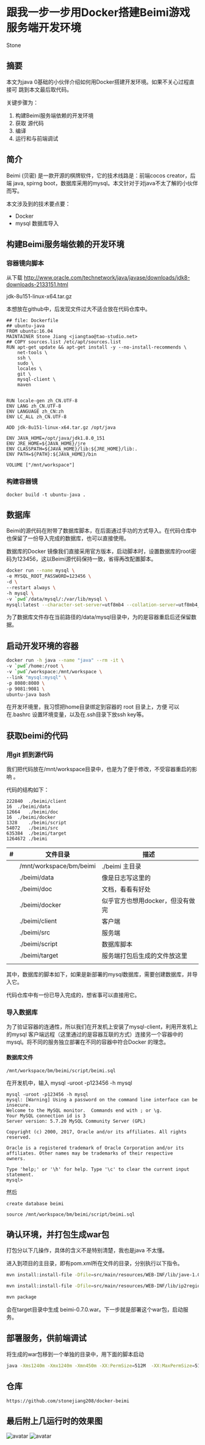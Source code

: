 
# 跟我一步一步用Docker搭建Beimi游戏服务端开发环境

Stone 

## 摘要

本文为java 0基础的小伙伴介绍如何用Docker搭建开发环境。如果不关心过程直接可
跳到本文最后取代码。

关键步骤为：
1. 构建Beimi服务端依赖的开发环境
2. 获取 源代码
3. 编译
4. 运行和与前端调试

## 简介

Beimi (贝密) 是一款开源的棋牌软件，它的技术线路是：前端cocos creator，后端 java, spirng boot，数据库采用的mysql。本文针对于对java不太了解的小伙伴而写。

本文涉及到的技术要点要：
  * Docker
  * mysql 数据库导入
  

## 构建Beimi服务端依赖的开发环境

### 容器镜向脚本

从下载 http://www.oracle.com/technetwork/java/javase/downloads/jdk8-downloads-2133151.html

jdk-8u151-linux-x64.tar.gz

本想放在github中，后发现文件过大不适合放在代码仓库中。



```
## file: Dockerfile
## ubuntu-java
FROM ubuntu:16.04
MAINTAINER Stone Jiang <jiangtao@tao-studio.net>
## COPY sources.list /etc/apt/sources.list
RUN apt-get update && apt-get install -y --no-install-recommends \
    net-tools \
    ssh \
    sudo \
    locales \
    git \            
    mysql-client \
    maven


RUN locale-gen zh_CN.UTF-8
ENV LANG zh_CN.UTF-8
ENV LANGUAGE zh_CN:zh
ENV LC_ALL zh_CN.UTF-8

ADD jdk-8u151-linux-x64.tar.gz /opt/java

ENV JAVA_HOME=/opt/java/jdk1.8.0_151
ENV JRE_HOME=${JAVA_HOME}/jre
ENV CLASSPATH=${JAVA_HOME}/lib:${JRE_HOME}/lib:.
ENV PATH=${PATH}:${JAVA_HOME}/bin

VOLUME ["/mnt/workspace"]

```
### 构建容器镜

```
docker build -t ubuntu-java .
```



## 数据库

Beimi的源代码在附带了数据库脚本，在后面通过手功的方式导入。在代码仓库中也保留了一份导入完成的数据库，也可以直接使用。

数据库的Docker 镜像我们直接采用官方版本，启动脚本时，设置数据库的root密码为123456，这以Beimi源代码保持一致，省得再改配置脚本。

``` bash
docker run --name mysql \
-e MYSQL_ROOT_PASSWORD=123456 \
-d \
--restart always \
-h mysql \
-v `pwd`/data/mysql/:/var/lib/mysql \
mysql:latest --character-set-server=utf8mb4 --collation-server=utf8mb4_unicode_ci

```
为了数据库文件存在当前路径的/data/mysql目录中，为的是容器重启后还保留数据。

## 启动开发环境的容器

``` bash
docker run -h java --name "java" --rm -it \
-v `pwd`/home:/root \
-v `pwd`/workspace:/mnt/workspace \
--link "mysql:mysql" \
-p 8080:8080 \
-p 9081:9081 \
ubuntu-java bash

```

在开发环境里，我习惯把home目录绑定到容器的 root 目录上，方便 可以在.bashrc 设置环境变量，以及在.ssh目录下放ssh key等。


## 获取beimi的代码
### 用git 抓到源代码

我们把代码放在/mnt/workspace目录中，也是为了便于修改，不受容器重启的影响 。

代码的结构如下：
~~~
222840	./beimi/client
16	./beimi/data
12664	./beimi/doc
16	./beimi/docker
1328	./beimi/script
54072	./beimi/src
635384	./beimi/target
1264672	./beimi
~~~

| # | 文件目录                | 描述                             |
|---|-------------------------|----------------------------------|
|   | /mnt/workspace/bm/beimi | ./beimi   主目录                 |
|   | ./beimi/data            | 像是日志写这里的                 |
|   | ./beimi/doc             | 文档，看看有好处                 |
|   | ./beimi/docker          | 似乎官方也想用docker，但没有做完 |
|   | ./beimi/client          | 客户端                           |
|   | ./beimi/src             | 服务端                           |
|   | ./beimi/script          | 数据库脚本                       |
|   | ./beimi/target          | 服务端打包后生成的文件放这里     |
|   |                         |                                  |


其中，数据库的脚本如下，如果是新部署的mysql数据库，需要创建数据库，并导入它。

代码仓库中有一份已导入完成的，想省事可以直接用它。



### 导入数据库

为了验证容器的连通性，所以我们在开发机上安装了mysql-client，利用开发机上的mysql 客户端远程（这里通过的是容器互联的方式）连接另一个容器中的mysql。将不同的服务独立部署在不同的容器中符合Docker 的理念。

#### 数据库文件
```
/mnt/workspace/bm/beimi/script/beimi.sql
```

在开发机中，输入 mysql -uroot -p123456 -h mysql

```
mysql -uroot -p123456 -h mysql
mysql: [Warning] Using a password on the command line interface can be insecure.
Welcome to the MySQL monitor.  Commands end with ; or \g.
Your MySQL connection id is 3
Server version: 5.7.20 MySQL Community Server (GPL)

Copyright (c) 2000, 2017, Oracle and/or its affiliates. All rights reserved.

Oracle is a registered trademark of Oracle Corporation and/or its
affiliates. Other names may be trademarks of their respective
owners.

Type 'help;' or '\h' for help. Type '\c' to clear the current input statement.
mysql>
```

然后 

```
create database beimi

source /mnt/workspace/bm/beimi/script/beimi.sql
```


## 确认环境，并打包生成war包

打包分以下几操作，具体的含义不是特别清楚，我也是java 不太懂。

进入到项目的主目录，即有pom.xml所在文件的目录，分别执行以下指令。

``` bash
mvn install:install-file -Dfile=src/main/resources/WEB-INF/lib/jave-1.0.2.jar -DgroupId=lt.jave -DartifactId=jave -Dversion=1.0.2 -Dpackaging=jar
```

``` bash
mvn install:install-file -Dfile=src/main/resources/WEB-INF/lib/ip2region-1.2.4.jar -DgroupId=org.lionsoul.ip2region -DartifactId=ip2region -Dversion=1.2.4 -Dpackaging=jar

```

``` bash
mvn package
```

会在target目录中生成 beimi-0.7.0.war。下一步就是部署这个war包，启动服务。


## 部署服务，供前端调试

将生成的war包移到一个单独的目录中，用下面的脚本启动

``` bash
java -Xms1240m -Xmx1240m -Xmn450m -XX:PermSize=512M  -XX:MaxPermSize=512m -XX:+UseParNewGC -XX:+UseConcMarkSweepGC -XX:+UseTLAB -XX:NewSize=128m -XX:MaxNewSize=128m -XX:MaxTenuringThreshold=0 -XX:SurvivorRatio=1024 -XX:+UseCMSInitiatingOccupancyOnly -XX:CMSInitiatingOccupancyFraction=60 -Djava.awt.headless=true  -XX:+PrintGCDetails -Xloggc:gc.log -XX:+PrintGCTimeStamps -jar beimi-0.7.0.war
```

## 仓库

```
https://github.com/stonejiang208/docker-beimi
```

## 最后附上几运行时的效果图

![avatar](images/0D594D147EBF0E73F41965EDB86F0247.png)
![avatar](images/0B8A14616506AA09C34B7F0905926DFF.png)



